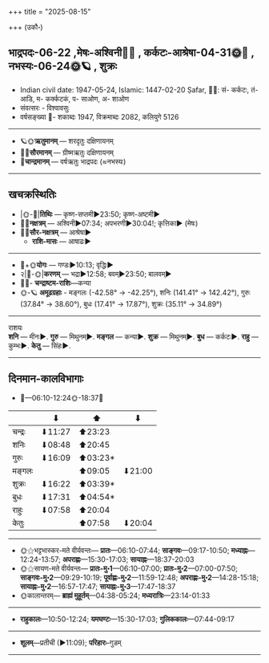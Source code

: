 +++
title = "2025-08-15"

+++
(उकौ॰)
## भाद्रपदः-06-22  ,मेषः-अश्विनी🌛🌌  ,  कर्कटः-आश्रेषा-04-31🌞🌌  ,  नभस्यः-06-24🌞🪐  , शुक्रः
- Indian civil date: 1947-05-24, Islamic: 1447-02-20 Ṣafar, 🌌🌞: सं- कर्कटः, तं- आडि, म- कर्क्कटकं, प- साओण, अ- शाओण
- संवत्सरः - विश्वावसुः
- वर्षसङ्ख्या 🌛- शकाब्दः 1947, विक्रमाब्दः 2082, कलियुगे 5126
___________________
- 🪐🌞**ऋतुमानम्** — शरदृतुः दक्षिणायनम्
- 🌌🌞**सौरमानम्** — ग्रीष्मऋतुः दक्षिणायनम्
- 🌛**चान्द्रमानम्** — वर्षऋतुः भाद्रपदः (≈नभस्यः)
___________________


## खचक्रस्थितिः
- |🌞-🌛|**तिथिः** — कृष्ण-सप्तमी►23:50; कृष्ण-अष्टमी►  
- 🌌🌛**नक्षत्रम्** — अश्विनी►07:34; अपभरणी►30:04!; कृत्तिका► (मेषः)  
- 🌌🌞**सौर-नक्षत्रम्** — आश्रेषा►  
  - **राशि-मासः** — आषाढः► 
___________________
- 🌛+🌞**योगः** — गण्डः►10:13; वृद्धिः►  
- २|🌛-🌞|**करणम्** — भद्रा►12:58; बवम्►23:50; बालवम्►  
- 🌌🌛- **चन्द्राष्टम-राशिः**—कन्या  
- 🌞-🪐 **अमूढग्रहाः** - मङ्गलः (-42.58° → -42.25°), शनिः (141.41° → 142.42°), गुरुः (37.84° → 38.60°), बुधः (17.41° → 17.87°), शुक्रः (35.11° → 34.89°)
___________________
राशयः  
**शनि** — मीनः►. **गुरु** — मिथुनम्►. **मङ्गल** — कन्या►. **शुक्र** — मिथुनम्►. **बुध** — कर्कटः►. **राहु** — कुम्भः►. **केतु** — सिंहः►. 
___________________


## दिनमान-कालविभागाः
- 🌅—06:10-12:24🌞-18:37🌇  

|      |⬇     |⬆     |⬇     |
|------|-----|-----|------|
|चन्द्रः|⬇11:27 |⬆23:23 |     |
|शनिः   |⬇08:48 |⬆20:45 |     |
|गुरुः  |⬇16:09 |⬆03:23*|     |
|मङ्गलः |     |⬆09:05 |⬇21:00 |
|शुक्रः |⬇16:22 |⬆03:39*|     |
|बुधः   |⬇17:31 |⬆04:54*|     |
|राहुः  |⬇07:58 |⬆20:04 |     |
|केतुः  |     |⬆07:58 |⬇20:04 |
___________________
- 🌞⚝भट्टभास्कर-मते वीर्यवन्तः— **प्रातः**—06:10-07:44; **साङ्गवः**—09:17-10:50; **मध्याह्नः**—12:24-13:57; **अपराह्णः**—15:30-17:03; **सायाह्नः**—18:37-20:03  
- 🌞⚝सायण-मते वीर्यवन्तः— **प्रातः-मु॰1**—06:10-07:00; **प्रातः-मु॰2**—07:00-07:50; **साङ्गवः-मु॰2**—09:29-10:19; **पूर्वाह्णः-मु॰2**—11:59-12:48; **अपराह्णः-मु॰2**—14:28-15:18; **सायाह्नः-मु॰2**—16:57-17:47; **सायाह्नः-मु॰3**—17:47-18:37  
- 🌞कालान्तरम्— **ब्राह्मं मुहूर्तम्**—04:38-05:24; **मध्यरात्रिः**—23:14-01:33  
___________________
- **राहुकालः**—10:50-12:24; **यमघण्टः**—15:30-17:03; **गुलिककालः**—07:44-09:17  
___________________
- **शूलम्**—प्रतीची (►11:09); **परिहारः**–गुडम्  
___________________
